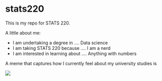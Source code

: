 # stats220

This is my repo for STATS 220. 

A little about me:

- I am undertaking a degree in .... Data science
- I am taking STATS 220 because .... I am a nerd
- I am interested in learning about .... Anything with numbers

A meme that captures how I currently feel about my university studies is

![](https://media1.tenor.com/m/OBXxTY_YzDkAAAAC/women-rosie-the-riveter.gif)

